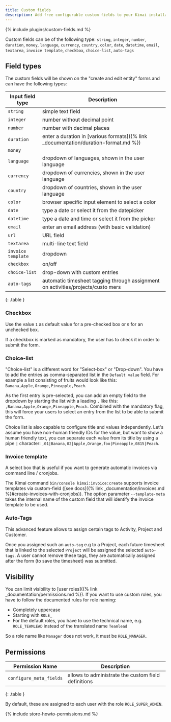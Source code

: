 ```yaml
---
title: Custom fields
description: Add free configurable custom fields to your Kimai installation
---
```


{% include plugins/custom-fields.md %}  

Custom fields can be of the following type:
`string`, `integer`, `number`, `duration`, `money`, `language`, `currency`, `country`, `color`, `date`, `datetime`, `email`, `textarea`, `invoice template`, `checkbox`, `choice-list`, `auto-tags`

## Field types
 
The custom fields will be shown on the "create and edit entity" forms and can have the following types:

| Input field type   | Description                                                                         |
|--------------------|-------------------------------------------------------------------------------------|
| `string`           | simple text field                                                                   |
| `integer`          | number without decimal point                                                        |
| `number`           | number with decimal places                                                          |
| `duration`         | enter a duration in [various formats]({% link _documentation/duration-format.md %}) |
| `money`            |                                                                                     |
| `language`         | dropdown of languages, shown in the user language                                   |
| `currency`         | dropdown of currencies, shown in the user language                                  |
| `country`          | dropdown of countries, shown in the user language                                   |
| `color`            | browser specific input element to select a color                                    |
| `date`             | type a date or select it from the datepicker                                        |
| `datetime`         | type a date and time or select it from the picker                                   |
| `email`            | enter an email address (with basic validation)                                      |
| `url`              | URL field                                                                           |
| `textarea`         | multi-line text field                                                               |
| `invoice template` | dropdown                                                                            |
| `checkbox`         | on/off                                                                              |
| `choice-list`      | drop-down with custom entries                                                       |
| `auto-tags`        | automatic timesheet tagging through assignment on activities/projects/custo mers    |
{: .table }
   
### Checkbox

Use the value `1` as default value for a pre-checked box or `0` for an unchecked box.

If a checkbox is marked as mandatory, the user has to check it in order to submit the form.

### Choice-list

"Choice-list" is a different word for "Select-box" or "Drop-down".
You have to add the entries as comma-separated list in the `Default value` field.
For example a list consisting of fruits would look like this: `Banana,Apple,Orange,Pineapple,Peach`.

As the first entry is pre-selected, you can add an empty field to the dropdown by starting the list
with a leading `,` like this: `,Banana,Apple,Orange,Pineapple,Peach`.
Combined with the mandatory flag, this will force your users to select an entry from the list to be able to submit the form.

Choice list is also capable to configure title and values independently.
Let's assume you have non-human friendly IDs for the value, but want to show a human friendly text, you can separate
each value from its title by using a pipe `|` character: `,01|Banana,02|Apple,Orange,foo|Pineapple,0815|Peach`.

### Invoice template

A select box that is useful if you want to generate automatic invoices via command line / cronjobs.

The Kimai command `bin/console kimai:invoice:create` supports invoice templates via custom-field ([see docs]({% link _documentation/invoices.md %}#create-invoices-with-cronjobs)).
The option parameter `--template-meta` takes the internal name of the custom field that will identify the invoice template to be used.

### Auto-Tags

This advanced feature allows to assign certain tags to Activity, Project and Customer.

Once you assigned such an `auto-tag` e.g to a Project, each future timesheet that is linked to the selected `Project` will be assigned 
the selected `auto-tags`. A user cannot remove these tags, they are automatically assigned after the form (to save the timesheet) was submitted. 

## Visibility

You can limit visibility to [user roles]({% link _documentation/permissions.md %}). 
If you want to use custom roles, you have to follow the documented rules for role naming:
- Completely uppercase
- Starting with `ROLE_`
- For the default roles, you have to use the technical name, e.g. `ROLE_TEAMLEAD` instead of the translated name `Teamlead`

So a role name like `Manager` does not work, it must be `ROLE_MANAGER`.

## Permissions

| Permission Name         | Description                                         |
|-------------------------|-----------------------------------------------------|
| `configure_meta_fields` | allows to administrate the custom field definitions |
{: .table }

By default, these are assigned to each user with the role `ROLE_SUPER_ADMIN`.

{% include store-howto-permissions.md %}
